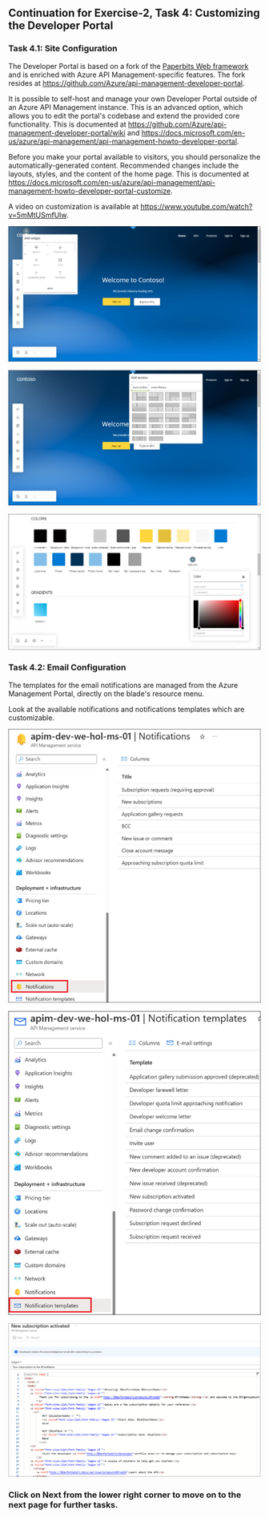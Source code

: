## Continuation for Exercise-2, Task 4: Customizing the Developer Portal

### Task 4.1: Site Configuration

The Developer Portal is based on a fork of the [Paperbits Web framework](https://paperbits.io/) and is enriched with Azure API Management-specific features. The fork resides at <https://github.com/Azure/api-management-developer-portal>.

It is possible to self-host and manage your own Developer Portal outside of an Azure API Management instance. This is an advanced option, which allows you to edit the portal's codebase and extend the provided core functionality. This is documented at <https://github.com/Azure/api-management-developer-portal/wiki> and <https://docs.microsoft.com/en-us/azure/api-management/api-management-howto-developer-portal>.

Before you make your portal available to visitors, you should personalize the automatically-generated content. Recommended changes include the layouts, styles, and the content of the home page. This is documented at <https://docs.microsoft.com/en-us/azure/api-management/api-management-howto-developer-portal-customize>.

A video on customization is available at <https://www.youtube.com/watch?v=5mMtUSmfUlw>.

![APIM Developer Portal Config](media2/01.png)

![APIM Developer Portal Config](media2/02.png)

![APIM Developer Portal Styles](media2/03.png)

### Task 4.2: Email Configuration

The templates for the email notifications are managed from the Azure Management Portal, directly on the blade's resource menu.

Look at the available notifications and notifications templates which are customizable.

![APIM Notifications](media2/04.png)

![APIM Notification Templates](media2/05.png)

![APIM Notification Template Edit](media2/06.png)

### Click on Next from the lower right corner to move on to the next page for further tasks.
